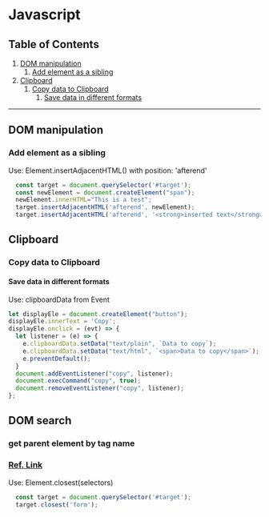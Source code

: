 # Javascript
## Table of Contents
  1. [DOM manipulation](#DOM-manipulation)
      1. [Add element as a sibling](#Add-element-as-a-sibling)
  1. [Clipboard](#Clipboard)
      1. [Copy data to Clipboard](#Copy-data-to-Clipboard)
          1. [Save data in different formats](#Save-data-in-different-formats)

***

## DOM manipulation
### Add element as a sibling
Use: Element.insertAdjacentHTML() with position: 'afterend'
```js
  const target = document.querySelector('#target');
  const newElement = document.createElement("span");
  newElement.innerHTML="This is a test";
  target.insertAdjacentHTML('afterend', newElement);
  target.insertAdjacentHTML('afterend', '<strong>inserted text</strong>');
```


## Clipboard
### Copy data to Clipboard
#### Save data in different formats
Use: clipboardData from Event
```js
let displayEle = document.createElement("button");
displayEle.innerText = 'Copy';
displayEle.onclick = (evt) => {
  let listener = (e) => {
    e.clipboardData.setData("text/plain", `Data to copy`);
    e.clipboardData.setData("text/html", `<span>Data to copy</span>`);
    e.preventDefault();
  }
  document.addEventListener("copy", listener);
  document.execCommand("copy", true);
  document.removeEventListener("copy", listener);
};
```

## DOM search
### get parent element by tag name
### [Ref. Link](https://developer.mozilla.org/en-US/docs/Web/API/Element/closest)
Use: Element.closest(selectors)
```js
  const target = document.querySelector('#target');
  target.closest('form');
```


